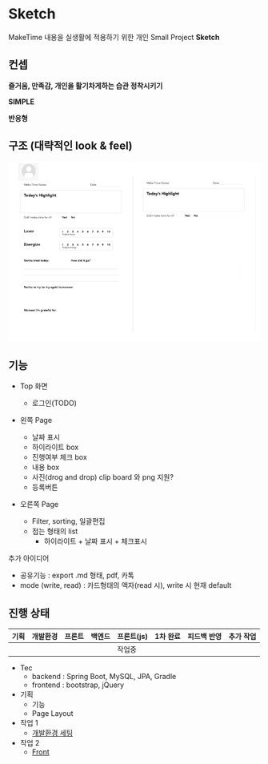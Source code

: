 # Sketch

MakeTime 내용을 실생활에 적용하기 위한 개인 Small Project **Sketch**

## 컨셉

**즐거움, 만족감, 개인을 활기차게하는 습관 정착시키기**  

**SIMPLE**

**반응형**

## 구조 (대략적인 look & feel)

![Base 골격](https://github.com/bluewow/makeTime/blob/master/assets/layout.png)

## 기능 
- Top 화면
	- 로그인(TODO)

- 왼쪽 Page
	- 날짜 표시
	- 하이라이트 box
	- 진행여부 체크 box
	- 내용 box
	- 사진(drog and drop) clip board 와 png 지원?
	- 등록버튼

- 오른쪽 Page
	- Filter, sorting, 일괄편집
	- 접는 형태의 list 
		- 하이라이트 + 날짜 표시 + 체크표시

추가 아이디어 
- 공유기능 : export .md 형태, pdf, 카톡
- mode (write, read)  : 카드형태의 액자(read 시),  write 시 현재 default

## 진행 상태

|기획|개발환경|프론트|백엔드|프론트(js)|1차 완료|피드백 반영|추가 작업|
|--|--|--|--|--|--|--|--|
|  |  |  ||작업중  |  |  |  |


- Tec
	- backend : Spring Boot, MySQL, JPA, Gradle
	- frontend : bootstrap, jQuery
- 기획
	- 기능
	- Page Layout
- 작업 1 
	- [개발환경 세팅](https://github.com/bluewow/makeTime/blob/master/contents/setting.md.md)
- 작업 2
	- [Front](https://github.com/bluewow/makeTime/blob/master/contents/front.md.md)

<!--stackedit_data:
eyJoaXN0b3J5IjpbMTAyNzY4ODkzMSw4NDAwMTIzNDAsLTU5NT
QzNDA3LDI2MTUxMjQ1MCwxMTM2NzMzODgyLC0xNzgwNDg4Njg2
LDQ1MjgzMTk3NSwyNTc5Mjg0MTMsLTE4MzA3NTg2OTcsLTk2Mz
ExODc1NywtMTczMjE3NzgyMCwtNTA3MTAzNTg2LC00ODkxMjgz
NiwtMTA4MjIxOTcwMSwtNDU4NTA5MTUzLC02MzUyMDA5NTgsLT
E2ODg1NTY1ODQsLTE0NDE1ODk4MDQsNTIzMDIwNjUzLDE1NzM2
MzAwMzhdfQ==
-->
